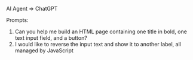 AI Agent => ChatGPT

Prompts:
1) Can you help me build an HTML page containing one title in bold, one text input field, and a button?
2) I would like to reverse the input text and show it to another label, all managed by JavaScript